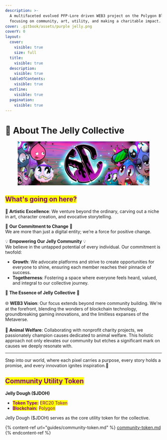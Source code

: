 ```yaml
---
description: >-
  A multifaceted evolved PFP-Lore driven WEB3 project on the Polygon Blockchain,
  focusing on community, art, utility, and making a charitable impact.
cover: .gitbook/assets/purple jelly.png
coverY: 0
layout:
  cover:
    visible: true
    size: full
  title:
    visible: true
  description:
    visible: true
  tableOfContents:
    visible: true
  outline:
    visible: true
  pagination:
    visible: true
---
```


# 🍞 About The Jelly Collective



<figure><img src=".gitbook/assets/collective.jpg" alt=""><figcaption></figcaption></figure>

## <mark style="color:purple;">What's going on here?</mark>

🎨 **Artistic Excellence**: We venture beyond the ordinary, carving out a niche in art, character creation, and evocative storytelling.

💖 **Our Commitment to Change** 💖\
We are more than just a digital entity; we’re a force for positive change.

💡 **Empowering Our Jelly Community** 💡\
We believe in the untapped potential of every individual. Our commitment is twofold:

* **Growth**: We advocate platforms and strive to create opportunities for everyone to shine, ensuring each member reaches their pinnacle of success.
* **Togetherness**: Fostering a space where everyone feels heard, valued, and integral to our collective journey.

💫 **The Essence of Jelly Collective** 💫\
\
🌐 **WEB3 Vision**: Our focus extends beyond mere community building. We're at the forefront, blending the wonders of blockchain technology, groundbreaking gaming innovations, and the limitless expanses of the Metaverse.\
\
🐾 **Animal Welfare**: Collaborating with nonprofit charity projects, we passionately champion causes dedicated to animal welfare. This holistic approach not only elevates our community but etches a significant mark on causes we deeply resonate with.

***

Step into our world, where each pixel carries a purpose, every story holds a promise, and every innovation ignites inspiration.🎨

## <mark style="color:purple;">Community Utility Token</mark> &#x20;

**Jelly Dough ($JDOH)**

* <mark style="color:purple;">**Token Type:**</mark> <mark style="color:purple;"></mark><mark style="color:purple;">ERC20 Token</mark>
* <mark style="color:purple;">**Blockchain:**</mark> <mark style="color:purple;"></mark><mark style="color:purple;">Polygon</mark>

Jelly Dough ($JDOH) serves as the core utility token for the collective.&#x20;

{% content-ref url="guides/community-token.md" %}
[community-token.md](guides/community-token.md)
{% endcontent-ref %}
